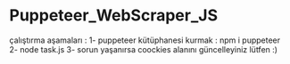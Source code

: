 # Puppeteer_WebScraper_JS

çalıştırma aşamaları : 
1- puppeteer kütüphanesi kurmak : 
npm i puppeteer
2- node task.js
3- sorun yaşanırsa coockies alanını güncelleyiniz lütfen :) 
